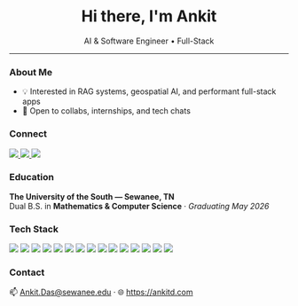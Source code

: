 <h1 align="center">Hi there, I'm Ankit</h1>
<p align="center">AI & Software Engineer • Full-Stack</p>

---

### About Me
- 💡 Interested in RAG systems, geospatial AI, and performant full-stack apps
- 💬 Open to collabs, internships, and tech chats

### Connect
<p>
  <a href="https://linkedin.com/in/ankitda" target="_blank">
    <img src="https://img.shields.io/badge/LinkedIn-0A66C2?style=for-the-badge&logo=linkedin&logoColor=white" />
  </a>
  <a href="REPLACE_WITH_PORTFOLIO_URL" target="_blank">
    <img src="https://img.shields.io/badge/Portfolio-111827?style=for-the-badge&logo=vercel&logoColor=white" />
  </a>
  <a href="mailto:Ankit.Das@sewanee.edu">
    <img src="https://img.shields.io/badge/Email-D14836?style=for-the-badge&logo=gmail&logoColor=white" />
  </a>
</p>

### Education
**The University of the South — Sewanee, TN**  
Dual B.S. in **Mathematics & Computer Science** · *Graduating May 2026*

### Tech Stack
<p>
  <img src="https://img.shields.io/badge/Python-3670A0?style=flat&logo=python&logoColor=ffdd54" />
  <img src="https://img.shields.io/badge/Java-007396?style=flat&logo=java&logoColor=white" />
  <img src="https://img.shields.io/badge/TypeScript-3178C6?style=flat&logo=typescript&logoColor=white" />
  <img src="https://img.shields.io/badge/JavaScript-F7DF1E?style=flat&logo=javascript&logoColor=black" />
  <img src="https://img.shields.io/badge/C/C++-00599C?style=flat&logo=c%2B%2B&logoColor=white" />
  <img src="https://img.shields.io/badge/PHP-777BB4?style=flat&logo=php&logoColor=white" />
  <img src="https://img.shields.io/badge/React-20232A?style=flat&logo=react&logoColor=61DAFB" />
  <img src="https://img.shields.io/badge/Tailwind-0ea5e9?style=flat&logo=tailwindcss&logoColor=white" />
  <img src="https://img.shields.io/badge/PostgreSQL-316192?style=flat&logo=postgresql&logoColor=white" />
  <img src="https://img.shields.io/badge/PostGIS-0064a5?style=flat&logo=qgis&logoColor=white" />
  <img src="https://img.shields.io/badge/AWS-232F3E?style=flat&logo=amazonwebservices&logoColor=FF9900" />
  <img src="https://img.shields.io/badge/Spring%20Boot-6DB33F?style=flat&logo=springboot&logoColor=white" />
  <img src="https://img.shields.io/badge/Docker-2496ED?style=flat&logo=docker&logoColor=white" />
  <img src="https://img.shields.io/badge/Kubernetes-326CE5?style=flat&logo=kubernetes&logoColor=white" />
  <img src="https://img.shields.io/badge/LLMs/GPT--4-000000?style=flat&logo=openai&logoColor=white" />
</p>


<!-- Optional: Stats (keep minimal to stay clean) -->
<!--
<p>
  <img height="150" src="https://github-readme-stats.vercel.app/api?username=YOUR_GH_USERNAME&show_icons=true&hide=issues&theme=transparent" />
  <img height="150" src="https://github-readme-stats.vercel.app/api/top-langs/?username=YOUR_GH_USERNAME&layout=compact&theme=transparent" />
</p>
-->

### Contact
📫 Ankit.Das@sewanee.edu · 🌐 https://ankitd.com
